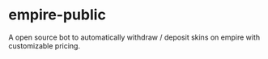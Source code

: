 # empire-public
A open source bot to automatically withdraw / deposit skins on empire with customizable pricing.
